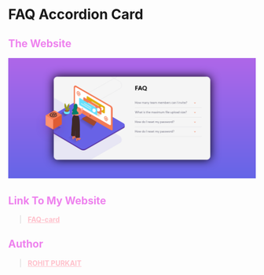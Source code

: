 # FAQ Accordion Card 

<h2 style="color:violet">The Website</h2>

![](images/Website-screenshot.png)

<h2 style="color:violet">Link To My Website</h2>

> <a href="https://codeswithroh.github.io/" style="color:pink; font-weight:bold">FAQ-card</a>



<h2 style="color:violet"> Author </h2>

> <a href="https://codeswithroh.github.io/" style="color:pink; font-weight:bold">ROHIT PURKAIT</a>
